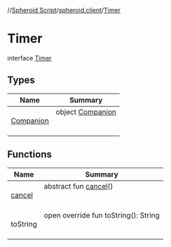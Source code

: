 //[Spheroid Script](../../index.md)/[spheroid.client](../index.md)/[Timer](index.md)



# Timer  
 interface [Timer](index.md)   


## Types  
  
|  Name|  Summary| 
|---|---|
| [Companion](-companion/index.md)| object [Companion](-companion/index.md)  <br><br><br>


## Functions  
  
|  Name|  Summary| 
|---|---|
| [cancel](cancel.md)| abstract fun [cancel](cancel.md)()  <br><br><br>
| toString| open override fun toString(): String  <br><br><br>

